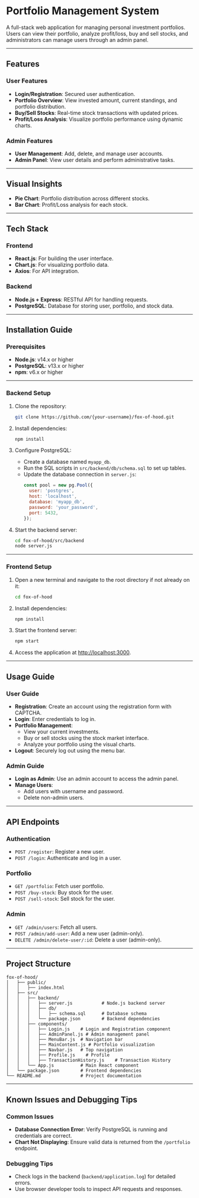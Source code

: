 
# Portfolio Management System

A full-stack web application for managing personal investment portfolios. Users can view their portfolio, analyze profit/loss, buy and sell stocks, and administrators can manage users through an admin panel.

---

## Features

### User Features

- **Login/Registration**: Secured user authentication.
- **Portfolio Overview**: View invested amount, current standings, and portfolio distribution.
- **Buy/Sell Stocks**: Real-time stock transactions with updated prices.
- **Profit/Loss Analysis**: Visualize portfolio performance using dynamic charts.

### Admin Features
- **User Management**: Add, delete, and manage user accounts.
- **Admin Panel**: View user details and perform administrative tasks.

---

## Visual Insights
- **Pie Chart**: Portfolio distribution across different stocks.
- **Bar Chart**: Profit/Loss analysis for each stock.

---

## Tech Stack

### Frontend
- **React.js**: For building the user interface.
- **Chart.js**: For visualizing portfolio data.
- **Axios**: For API integration.

### Backend
- **Node.js + Express**: RESTful API for handling requests.
- **PostgreSQL**: Database for storing user, portfolio, and stock data.

---

## Installation Guide

### Prerequisites
- **Node.js**: v14.x or higher
- **PostgreSQL**: v13.x or higher
- **npm**: v6.x or higher

---

### Backend Setup

1. Clone the repository:
   ```bash
   git clone https://github.com/{your-username}/fox-of-hood.git
   ```

2. Install dependencies:
   ```bash
   npm install
   ```

3. Configure PostgreSQL:
   - Create a database named `myapp_db`.
   - Run the SQL scripts in `src/backend/db/schema.sql` to set up tables.
   - Update the database connection in `server.js`:
     ```javascript
     const pool = new pg.Pool({
       user: 'postgres',
       host: 'localhost',
       database: 'myapp_db',
       password: 'your_password',
       port: 5432,
     });
     ```

4. Start the backend server:
   ```bash
   cd fox-of-hood/src/backend
   node server.js
   ```

---

### Frontend Setup

1. Open a new terminal and navigate to the root directory if not already on it:
   ```bash
   cd fox-of-hood
   ```

2. Install dependencies:
   ```bash
   npm install
   ```

3. Start the frontend server:
   ```bash
   npm start
   ```

4. Access the application at [http://localhost:3000](http://localhost:3000).

---

## Usage Guide

### User Guide
- **Registration**: Create an account using the registration form with CAPTCHA.
- **Login**: Enter credentials to log in.
- **Portfolio Management**:
  - View your current investments.
  - Buy or sell stocks using the stock market interface.
  - Analyze your portfolio using the visual charts.
- **Logout**: Securely log out using the menu bar.

### Admin Guide
- **Login as Admin**: Use an admin account to access the admin panel.
- **Manage Users**:
  - Add users with username and password.
  - Delete non-admin users.

---

## API Endpoints

### Authentication
- `POST /register`: Register a new user.
- `POST /login`: Authenticate and log in a user.

### Portfolio
- `GET /portfolio`: Fetch user portfolio.
- `POST /buy-stock`: Buy stock for the user.
- `POST /sell-stock`: Sell stock for the user.

### Admin
- `GET /admin/users`: Fetch all users.
- `POST /admin/add-user`: Add a new user (admin-only).
- `DELETE /admin/delete-user/:id`: Delete a user (admin-only).

---

## Project Structure

```
fox-of-hood/
│   ├── public/
│   │   ├── index.html
│   ├── src/
│   │   ├── backend/
│   │   │   ├── server.js           # Node.js backend server
│   │   │   ├── db/
│   │   │   │   ├── schema.sql      # Database schema
│   │   │   └── package.json        # Backend dependencies
│   │   ├── components/
│   │   │   ├── Login.js    # Login and Registration component
│   │   │   ├── AdminPanel.js # Admin management panel
│   │   │   ├── MenuBar.js  # Navigation bar
│   │   │   ├── MainContent.js # Portfolio visualization
│   │   │   ├── Navbar.js   # Top navigation
│   │   │   ├── Profile.js    # Profile
│   │   │   ├── TransactionHistory.js    # Transaction History
│   │   └── App.js          # Main React component
│   └── package.json        # Frontend dependencies
└── README.md               # Project documentation
```

---

## Known Issues and Debugging Tips

### Common Issues
- **Database Connection Error**: Verify PostgreSQL is running and credentials are correct.
- **Chart Not Displaying**: Ensure valid data is returned from the `/portfolio` endpoint.

### Debugging Tips
- Check logs in the backend (`backend/application.log`) for detailed errors.
- Use browser developer tools to inspect API requests and responses.

